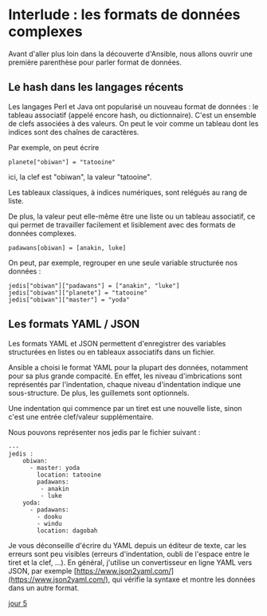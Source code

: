 
# Interlude  : les formats de données complexes 

Avant d'aller plus loin dans la découverte d'Ansible, nous allons ouvrir une première parenthèse pour parler format de données.  

## Le hash dans les langages récents

Les langages Perl et Java ont popularisé un nouveau format de données : le tableau associatif (appelé encore hash, ou dictionnaire). C'est un ensemble de clefs associées à des valeurs. On peut le voir comme un tableau dont les indices sont des chaînes de caractères.

Par exemple, on peut écrire

    planete["obiwan"] = "tatooine"

ici, la clef est "obiwan", la valeur "tatooine". 

Les tableaux classiques, à indices numériques, sont relégués au rang de liste.

De plus, la valeur peut elle-même être une liste ou un tableau associatif, ce qui permet de travailler facilement et lisiblement avec des formats de données complexes.

    padawans[obiwan] = [anakin, luke]

On peut, par exemple, regrouper en une seule variable structurée nos données :

    jedis["obiwan"]["padawans"] = ["anakin", "luke"]
    jedis["obiwan"]["planete"] = "tatooine"
    jedis["obiwan"]["master"] = "yoda"
    

## Les formats YAML / JSON

Les formats YAML et JSON permettent d'enregistrer des variables structurées en listes ou en tableaux associatifs dans un fichier.

Ansible a choisi le format YAML pour la plupart des données, notamment pour sa plus grande compacité. 
En effet, les niveau d'imbrications sont représentés par l'indentation, chaque niveau d'indentation indique une sous-structure. De plus, les guillemets sont  optionnels.

Une indentation qui commence par un tiret est une nouvelle liste, sinon c'est une entrée clef/valeur supplémentaire. 

Nous pouvons représenter nos jedis par le fichier suivant :

    ---
    jedis :
        obiwan:
          - master: yoda
            location: tatooine
            padawans:
             - anakin
             - luke
        yoda:
          - padawans:
            - dooku
            - windu
            location: dagobah


Je vous déconseille d'écrire du YAML depuis un éditeur de texte, car les erreurs sont peu visibles (erreurs d'indentation,  oubli de l'espace entre le tiret et la clef, ...). En général, j'utilise un convertisseur en ligne YAML vers JSON, par exemple [https://www.json2yaml.com/](https://www.json2yaml.com/), qui vérifie la syntaxe et montre les données dans un autre format.

[jour 5](day_05.md)

<!--stackedit_data:
eyJoaXN0b3J5IjpbMTI0MjQxNzkyNiwzMzI0NDgxNzMsLTEzNj
MxMTU1MzcsMTEwMTY4MjM5NCwxODk4NDQ4NDI4LDY1MDE5OTI3
MiwtMTA4MjUxMDU4NiwxODQwNTk1NTM3LC0yNjYyNTI4NDYsND
kxOTA2NTkxLC01OTg3MTgwMzUsMzQ4Mjc4OTIzLC0yMDYyOTMy
OTYsODU1ODY3NjcsMTAzNjg2OTU0OCw3MTcyNjE5ODJdfQ==
-->